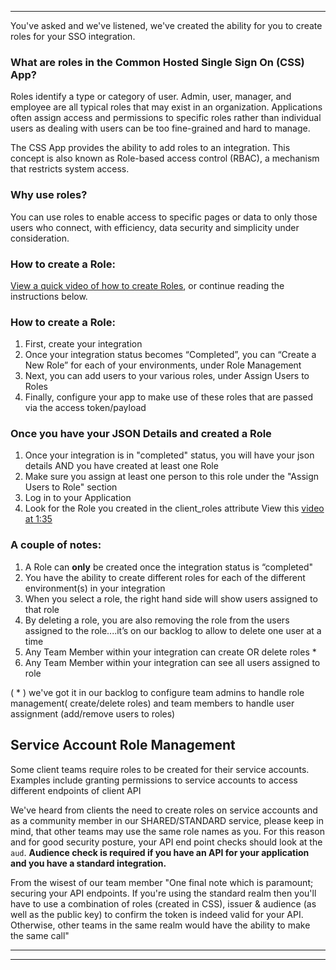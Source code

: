 
***

You've asked and we've listened, we've created the ability for you to create roles for your SSO integration.

### What are roles in the Common Hosted Single Sign On (CSS) App?

Roles identify a type or category of user. Admin, user, manager, and employee are all typical roles that may exist in an organization. Applications often assign access and permissions to specific roles rather than individual users as dealing with users can be too fine-grained and hard to manage.


The CSS App provides the ability to add roles to an integration. This concept is also known as Role-based access control (RBAC), a mechanism that restricts system access.

### Why use roles?

You can use roles to enable access to specific pages or data to only those users who connect, with efficiency, data security and simplicity under consideration.









### How to create a Role:
[View a quick video of how to create Roles](https://github.com/bcgov/sso-keycloak/assets/56739669/435f502a-aed8-49de-9ff7-f64dd4a38ff0), or continue reading the instructions below.


<!-- video from May 2023
[View a quick video of how to create Roles](https://user-images.githubusercontent.com/56739669/231529538-0e1efa5a-51df-401a-99c2-dbc964e8cac6.mp4), or continue reading the instructions below. -->


<!-- old video https://user-images.githubusercontent.com/56739669/167518486-89f03e3c-f7e4-4788-89d8-25729e107406.mp4 -->
### How to create a Role:
1. First, create your integration
1. Once your integration status becomes “Completed”, you can “Create a New Role” for each of your environments, under Role Management
1. Next, you can add users to your various roles, under Assign Users to Roles
1. Finally, configure your app to make use of these roles that are passed via the access token/payload

### Once you have your **JSON** Details and created a **Role**
1. Once your integration is in "completed" status, you will have your json details AND you have created at least one Role
1. Make sure you assign at least one person to this role under the "Assign Users to Role" section
1. Log in to your Application
1. Look for the Role you created in the client_roles attribute  View this [video at 1:35](https://user-images.githubusercontent.com/56739669/231529538-0e1efa5a-51df-401a-99c2-dbc964e8cac6.mp4)


### A couple of notes:
1. A Role can **only** be created once the integration status is “completed"
1. You have the ability to create different roles for each of the different environment(s) in your integration
1. When you select a role, the right hand side will show users assigned to that role
1. By deleting a role, you are also removing the role from the users assigned to the role....it’s on our backlog to allow to delete one user at a time
1. Any Team Member within your integration can create OR delete roles *
1. Any Team Member within your integration can see all users assigned to role

( * ) we've got it in our backlog to configure team admins to handle role management( create/delete roles) and team members to handle user assignment (add/remove users to roles)


## Service Account Role Management

Some client teams require roles to be created for their service accounts. Examples include granting  permissions to service accounts to access different endpoints of client API

We've heard from clients the need to create roles on service accounts and as a community member in our SHARED/STANDARD service, please keep in mind, that other teams may use the same role names as you. For this reason and for good security posture, your API end point checks should look at the `aud`. **Audience check is required if you have an API for your application and you have a standard integration.**


From the wisest of our team member "One final note which is paramount; securing your API endpoints. If you're using the standard realm then you'll have to use a combination of roles (created in CSS), issuer & audience (as well as the public key) to confirm the token is indeed valid for your API. Otherwise, other teams in the same realm would have the ability to make the same call"

***

***
